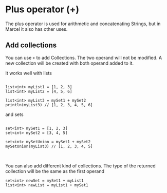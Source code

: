 # Plus operator (+)

The plus operator is used for arithmetic and concatenating Strings, but in Marcel it also has other uses.

## Add collections

You can use `+` to add Collections. The two operand will not be modified. A new collection will be created with both operand
added to it.

It works well with lists

```marcel

list<int> myList1 = [1, 2, 3]
list<int> myList2 = [4, 5, 6]

list<int> myList3 = mySet1 + mySet2
println(myList3) // [1, 2, 3, 4, 5, 6]
```

and sets

```marcel

set<int> mySet1 = [1, 2, 3]
set<int> mySet2 = [3, 4, 5]

set<int> mySetUnion = mySet1 + mySet2
mySetUnion(myList3) // [1, 2, 3, 4, 5]
```

<br/>

You can also add different kind of collections. The type of the returned collection will be the same as the first operand

```marcel
set<int> newSet = mySet1 + myList1
list<int> newList = myList1 + mySet1
```
